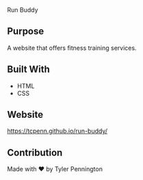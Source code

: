  Run Buddy

## Purpose
A website that offers fitness training services.

## Built With
* HTML
* CSS

## Website
https://tcpenn.github.io/run-buddy/

## Contribution
Made with ❤️ by Tyler Pennington
